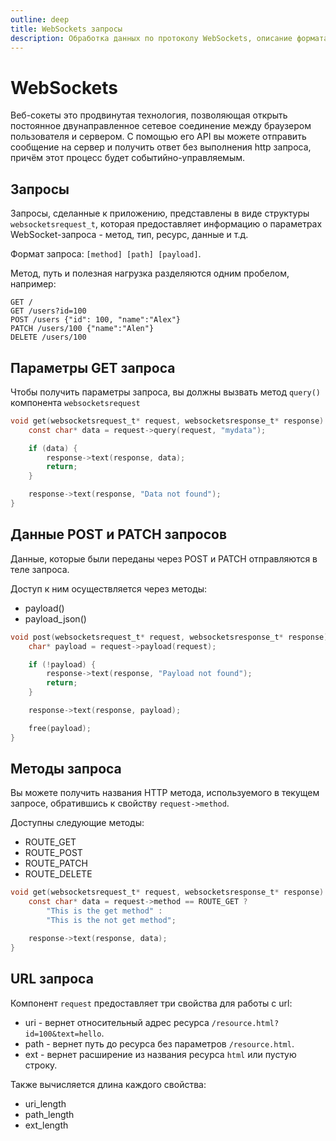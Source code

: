 ```yaml
---
outline: deep
title: WebSockets запросы
description: Обработка данных по протоколу WebSockets, описание формата запроса к серверу
---
```


# WebSockets

Веб-сокеты это продвинутая технология, позволяющая открыть постоянное двунаправленное сетевое соединение между браузером пользователя и сервером. С помощью его API вы можете отправить сообщение на сервер и получить ответ без выполнения http запроса, причём этот процесс будет событийно-управляемым.

## Запросы

Запросы, сделанные к приложению, представлены в виде структуры `websocketsrequest_t`, которая предоставляет информацию о параметрах WebSocket-запроса - метод, тип, ресурс, данные и т.д.

Формат запроса: `[method] [path] [payload]`.

Метод, путь и полезная нагрузка разделяются одним пробелом, например:

```
GET /
GET /users?id=100
POST /users {"id": 100, "name":"Alex"}
PATCH /users/100 {"name":"Alen"}
DELETE /users/100
```

## Параметры GET запроса

Чтобы получить параметры запроса, вы должны вызвать метод `query()` компонента `websocketsrequest`

```C
void get(websocketsrequest_t* request, websocketsresponse_t* response) {
    const char* data = request->query(request, "mydata");

    if (data) {
        response->text(response, data);
        return;
    }

    response->text(response, "Data not found");
}
```

## Данные POST и PATCH запросов

Данные, которые были переданы через POST и PATCH отправляются в теле запроса.

Доступ к ним осуществляется через методы:

* payload()
* payload_json()

```C
void post(websocketsrequest_t* request, websocketsresponse_t* response) {
    char* payload = request->payload(request);

    if (!payload) {
        response->text(response, "Payload not found");
        return;
    }

    response->text(response, payload);

    free(payload);
}
```

## Методы запроса

Вы можете получить названия HTTP метода, используемого в текущем запросе, обратившись к свойству `request->method`.

Доступны следующие методы:

* ROUTE_GET
* ROUTE_POST
* ROUTE_PATCH
* ROUTE_DELETE

```C
void get(websocketsrequest_t* request, websocketsresponse_t* response) {
    const char* data = request->method == ROUTE_GET ?
        "This is the get method" :
        "This is the not get method";

    response->text(response, data);
}
```

## URL запроса

Компонент `request` предоставляет три свойства для работы с url:

* uri - вернет относительный адрес ресурса `/resource.html?id=100&text=hello`.
* path - вернет путь до ресурса без параметров `/resource.html`.
* ext - вернет расширение из названия ресурса `html` или пустую строку.

Также вычисляется длина каждого свойства:

* uri_length
* path_length
* ext_length
